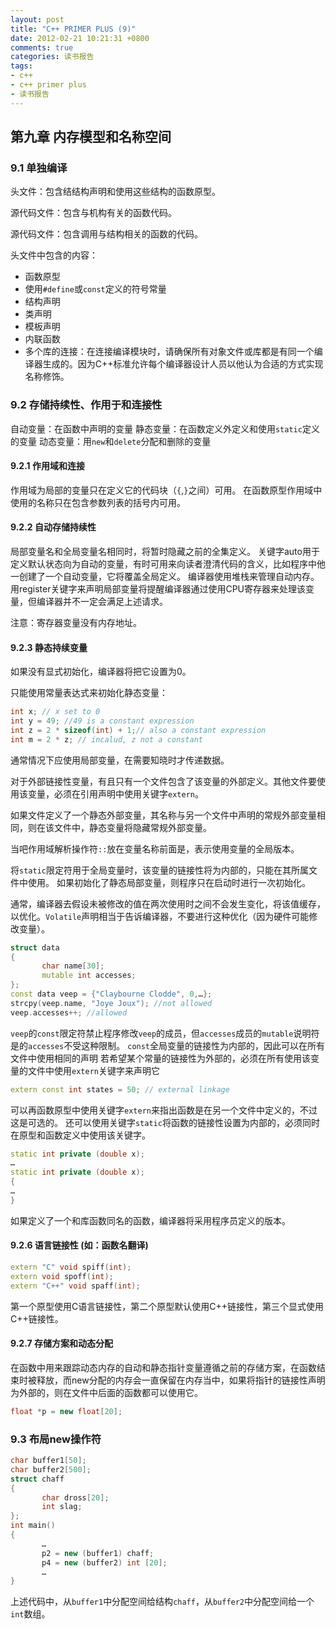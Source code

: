 ```yaml
---
layout: post
title: "C++ PRIMER PLUS (9)"
date: 2012-02-21 10:21:31 +0800
comments: true
categories: 读书报告
tags:
- c++
- c++ primer plus
- 读书报告
---
```

## 第九章 内存模型和名称空间
### 9.1 单独编译 
头文件：包含结结构声明和使用这些结构的函数原型。

源代码文件：包含与机构有关的函数代码。

源代码文件：包含调用与结构相关的函数的代码。

头文件中包含的内容：
- 函数原型
- 使用`#define`或`const`定义的符号常量
- 结构声明
- 类声明    
- 模板声明
- 内联函数
- 多个库的连接：在连接编译模块时，请确保所有对象文件或库都是有同一个编译器生成的。因为C++标准允许每个编译器设计人员以他认为合适的方式实现名称修饰。

### 9.2 存储持续性、作用于和连接性 
自动变量：在函数中声明的变量
静态变量：在函数定义外定义和使用`static`定义的变量
动态变量：用`new`和`delete`分配和删除的变量
#### 9.2.1 作用域和连接 
作用域为局部的变量只在定义它的代码块（`{`,`}`之间）可用。
在函数原型作用域中使用的名称只在包含参数列表的括号内可用。
#### 9.2.2 自动存储持续性 
局部变量名和全局变量名相同时，将暂时隐藏之前的全集定义。
关键字auto用于定义默认状态向为自动的变量，有时可用来向读者澄清代码的含义，比如程序中他一创建了一个自动变量，它将覆盖全局定义。
编译器使用堆栈来管理自动内存。
用register关键字来声明局部变量将提醒编译器通过使用CPU寄存器来处理该变量，但编译器并不一定会满足上述请求。

注意：寄存器变量没有内存地址。
#### 9.2.3 静态持续变量 
如果没有显式初始化，编译器将把它设置为0。

只能使用常量表达式来初始化静态变量：
```cpp
int x; // x set to 0
int y = 49; //49 is a constant expression
int z = 2 * sizeof(int) + 1;// also a constant expression
int m = 2 * z; // incalud, z not a constant
```
通常情况下应使用局部变量，在需要知晓时才传递数据。

对于外部链接性变量，有且只有一个文件包含了该变量的外部定义。其他文件要使用该变量，必须在引用声明中使用关键字`extern`。

如果文件定义了一个静态外部变量，其名称与另一个文件中声明的常规外部变量相同，则在该文件中，静态变量将隐藏常规外部变量。

当吧作用域解析操作符`::`放在变量名称前面是，表示使用变量的全局版本。

将`static`限定符用于全局变量时，该变量的链接性将为内部的，只能在其所属文件中使用。
如果初始化了静态局部变量，则程序只在启动时进行一次初始化。

通常，编译器去假设未被修改的值在两次使用时之间不会发生变化，将该值缓存，以优化。`Volatile`声明相当于告诉编译器，不要进行这种优化（因为硬件可能修改变量）。
```cpp
struct data
{
       char name[30];
       mutable int accesses;
};
const data veep = {"Claybourne Clodde", 0,…};
strcpy(veep.name, "Joye Joux"); //not allowed
veep.accesses++; //allowed
```
`veep`的`const`限定符禁止程序修改`veep`的成员，但`accesses`成员的`mutable`说明符是的`accesses`不受这种限制。
`const`全局变量的链接性为内部的，因此可以在所有文件中使用相同的声明
若希望某个常量的链接性为外部的，必须在所有使用该变量的文件中使用`extern`关键字来声明它
```cpp
extern const int states = 50; // external linkage
```
可以再函数原型中使用关键字`extern`来指出函数是在另一个文件中定义的，不过这是可选的。
还可以使用关键字`static`将函数的链接性设置为内部的，必须同时在原型和函数定义中使用该关键字。
```cpp
static int private (double x);
…
static int private (double x);
{
…
}
```
如果定义了一个和库函数同名的函数，编译器将采用程序员定义的版本。
#### 9.2.6 语言链接性 (如：函数名翻译) 
```cpp
extern "C" void spiff(int);
extern void spoff(int);
extern "C++" void spaff(int);
```
第一个原型使用C语言链接性，第二个原型默认使用C++链接性，第三个显式使用C++链接性。
#### 9.2.7 存储方案和动态分配 
在函数中用来跟踪动态内存的自动和静态指针变量遵循之前的存储方案，在函数结束时被释放，而new分配的内存会一直保留在内存当中，如果将指针的链接性声明为外部的，则在文件中后面的函数都可以使用它。
```cpp
float *p = new float[20];
```
### 9.3 布局new操作符 
```cpp
char buffer1[50];
char buffer2[500];
struct chaff
{
       char dross[20];
       int slag;
};
int main()
{
       …
       p2 = new (buffer1) chaff;
       p4 = new (buffer2) int [20];
       …
}
```
上述代码中，从`buffer1`中分配空间给结构`chaff`，从`buffer2`中分配空间给一个`int`数组。
